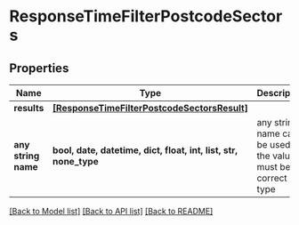 # ResponseTimeFilterPostcodeSectors


## Properties
Name | Type | Description | Notes
------------ | ------------- | ------------- | -------------
**results** | [**[ResponseTimeFilterPostcodeSectorsResult]**](ResponseTimeFilterPostcodeSectorsResult.md) |  | 
**any string name** | **bool, date, datetime, dict, float, int, list, str, none_type** | any string name can be used but the value must be the correct type | [optional]

[[Back to Model list]](../README.md#documentation-for-models) [[Back to API list]](../README.md#documentation-for-api-endpoints) [[Back to README]](../README.md)


